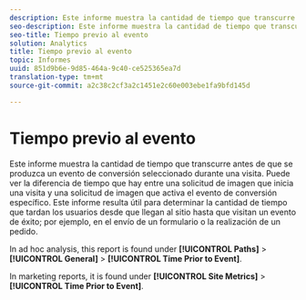 ```yaml
---
description: Este informe muestra la cantidad de tiempo que transcurre antes de que se produzca un evento de conversión seleccionado durante una visita. Puede ver la diferencia de tiempo que hay entre una solicitud de imagen que inicia una visita y una solicitud de imagen que activa el evento de conversión específico. Este informe resulta útil para determinar la cantidad de tiempo que tardan los usuarios desde que llegan al sitio hasta que visitan un evento de éxito; por ejemplo, en el envío de un formulario o la realización de un pedido.
seo-description: Este informe muestra la cantidad de tiempo que transcurre antes de que se produzca un evento de conversión seleccionado durante una visita. Puede ver la diferencia de tiempo que hay entre una solicitud de imagen que inicia una visita y una solicitud de imagen que activa el evento de conversión específico. Este informe resulta útil para determinar la cantidad de tiempo que tardan los usuarios desde que llegan al sitio hasta que visitan un evento de éxito; por ejemplo, en el envío de un formulario o la realización de un pedido.
seo-title: Tiempo previo al evento
solution: Analytics
title: Tiempo previo al evento
topic: Informes
uuid: 851d9b6e-9d85-464a-9c40-ce525365ea7d
translation-type: tm+mt
source-git-commit: a2c38c2cf3a2c1451e2c60e003ebe1fa9bfd145d

---
```



# Tiempo previo al evento

Este informe muestra la cantidad de tiempo que transcurre antes de que se produzca un evento de conversión seleccionado durante una visita. Puede ver la diferencia de tiempo que hay entre una solicitud de imagen que inicia una visita y una solicitud de imagen que activa el evento de conversión específico. Este informe resulta útil para determinar la cantidad de tiempo que tardan los usuarios desde que llegan al sitio hasta que visitan un evento de éxito; por ejemplo, en el envío de un formulario o la realización de un pedido.

In ad hoc analysis, this report is found under **[!UICONTROL Paths]** &gt; **[!UICONTROL General]** &gt; **[!UICONTROL Time Prior to Event]**.

In marketing reports, it is found under **[!UICONTROL Site Metrics]** &gt; **[!UICONTROL Time Prior to Event]**.
